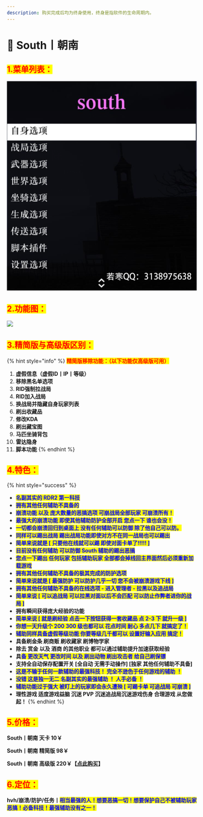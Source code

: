 ```yaml
---
description: 购买完成后均为终身使用，终身是指软件的生命周期内。
---
```


# 🎃 South丨朝南

## <mark style="color:red;">1.菜单列表：</mark>

![](assets/列表.png)

## <mark style="color:red;">2.功能图：</mark>

![](../../../.gitbook/assets/朝南功能图.jpg)

## <mark style="color:red;">3.</mark><mark style="color:red;">**精简版与高级版区别：**</mark>

{% hint style="info" %}
<mark style="color:red;">**精简版移除功能：（以下功能仅高级版可用）**</mark>

1. **虚假信息（虚假ID丨IP丨等级）**
2. **移除黑名单选项**
3. **RID强制拉战局**
4. **RID加入战局**
5. **换战局并隐藏自身玩家列表**
6. **刷出收藏品**
7. **修改KDA**
8. **刷出藏宝图**
9. **马匹坐骑背包**
10. **雷达隐身**
11. **脚本功能**
{% endhint %}

## <mark style="color:red;">4.特色：</mark>

{% hint style="success" %}
* <mark style="color:blue;">**名副其实的 RDR2 第一科技**</mark>
* <mark style="color:blue;">**拥有其他任何辅助不具备的**</mark>
* <mark style="color:blue;">**崩溃功能 以及 庞大数量的恶搞选项 可崩战局全部玩家 可崩溃所有！**</mark>
* <mark style="color:blue;">**最强大的崩溃功能 即使其他辅助防护全部开启 您点一下 谁也会没！**</mark>
* <mark style="color:blue;">**一切都会崩溃回归到桌面上 没有任何辅助可以防御 除了他自己可以防。**</mark>
* <mark style="color:blue;">**同样可以踢出战局 踢出战局功能即使对方不在同一战局也可以踢出**</mark>
* <mark style="color:blue;">**简单来说就是 \[ 只要他在线就可以踢 即使对面卡单了!!!!! ]**</mark>
* <mark style="color:blue;">**目前没有任何辅助 可以防御 South 辅助的踢出恶搞**</mark>
* <mark style="color:blue;">**您点一下踢出 任何玩家 包括辅助玩家 全部都会掉线回主界面然后必须重新加载游戏**</mark>
* <mark style="color:blue;">**拥有其他任何辅助不具备的极其完成的防护选项**</mark>
* <mark style="color:blue;">**简单来说就是 \[ 最强防护 可以防护几乎一切 您不会被崩溃游戏下线 ]**</mark>
* <mark style="color:blue;">**拥有其他任何辅助不具备的在线选项 - 进入管理者 - 拉黑以及追战局**</mark>
* <mark style="color:blue;">**简单来说 \[ 可以追战局 可以拉黑对面以后不会匹配 可以防止作弊者进你的战局 ]**</mark>
* **拥有瞬间获得庞大经验的功能**
* <mark style="color:blue;">**简单来说 \[ 就是刷经验 点击一下按钮获得一套收藏品 点 2-3 下 就升一级 ]**</mark>
* <mark style="color:blue;">**你想一天升级个 200 300 级也都可以 花点时间 耐心 多点几下 就搞定了！**</mark>
* <mark style="color:blue;">**辅助同样具备虚假等级功能 你要等级几千都可以 设置好输入应用 搞定！**</mark>
* **具备刷金条 刷商贩 刷收藏家 刷博物学家**
* **除去 赏金 以及 酒商 的其他职业 都可以通过辅助提升加速获取经验**
* **具**<mark style="color:blue;">**备 更改天气 更改时间 以及 刷出动物 刷出攻击者 给自己刷保镖**</mark>
* **支持全自动保存配置开关 \[全自动 无需手动操作] \[独家 其他任何辅助不具备]**
* <mark style="color:blue;">**这是不输于任何一款辅助的最强科技！ 完全不逊色于任何游戏的辅助 ！**</mark>
* <mark style="color:blue;">**没错 这是独一无二 名副其实的最强辅助 ！ 人手必备 ！**</mark>
* <mark style="color:blue;">**辅助功能过于强大 被盯上的玩家即会永久遭殃 \[ 可踢卡单 可追战局 可崩溃 ]**</mark>
* **理性游戏 适度游戏益脑 沉迷 PVP 沉迷追战局沉迷游戏伤身 合理游戏 从您做起！**
{% endhint %}

## <mark style="color:red;">5.价格：</mark>

**South丨朝南 天卡           10￥**

**South丨朝南 精简版        98￥**

**South丨朝南 高级版        220￥【**[**点此购买**](https://ruohanfkw.shop/?code=ZnJvbT0xMDA2JmE9MyZiPTEwNw%3D%3D)**】**

## <mark style="color:red;">**6.定位：**</mark>

**hvh/崩溃/防护/任务丨**<mark style="color:blue;">**相当最强的人！想要恶搞一切！想要保护自己不被辅助玩家恶搞！必备科技！最强辅助没有之一！**</mark>
